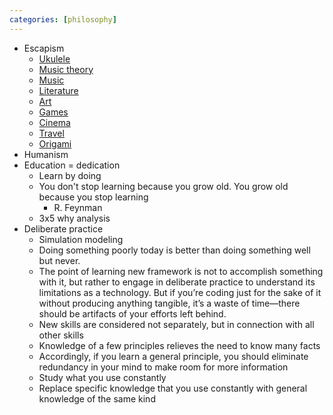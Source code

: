 ```yaml
---
categories: [philosophy]
---
```


* Escapism
  * [Ukulele](/2024/07/12/ukulele.html)
  * [Music theory](/2024/11/05/music-theory.html)
  * [Music](/2024/07/02/music.html)
  * [Literature](/2024/06/30/literature.html)
  * [Art](/2024/07/03/art.html)
  * [Games](/2024/01/01/games.html)
  * [Cinema](/2024/01/05/cinema.html)
  * [Travel](/2024/01/03/countries.html)
  * [Origami](/2024/07/01/origami.html)
* Humanism
* Education = dedication
  * Learn by doing
  * You don't stop learning
    because you grow old.
    You grow old
    because you stop learning
    - R. Feynman
  * 3x5 why analysis
* Deliberate practice
  * Simulation modeling
  * Doing something poorly today is better than doing something well but never.
  * The point of learning new framework  is not to accomplish something with it, but rather to engage in deliberate practice to understand its limitations as a technology. But if you’re coding just for the sake of it without producing anything tangible, it’s a waste of time—there should be artifacts of your efforts left behind.
  * New skills are considered not separately, but in connection with all other skills
  * Knowledge of a few principles relieves the need to know many facts
  * Accordingly, if you learn a general principle, you should eliminate redundancy in your mind to make room for more information
  * Study what you use constantly
  * Replace specific knowledge that you use constantly with general knowledge of the same kind
